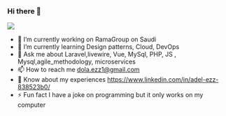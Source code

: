 ### Hi there 👋

![](https://komarev.com/ghpvc/?username=adel-ezz)

- 🔭 I’m currently working on RamaGroup on Saudi
- 🌱 I’m currently learning Design patterns, Cloud, DevOps
- 💬 Ask me about Laravel,livewire, Vue, MySql, PHP, JS , Mysql,agile_methodology, microservices 
- 📫 How to reach me dola.ezz1@gmail.com
- 📄 Know about my experiences https://www.linkedin.com/in/adel-ezz-838523b0/
- ⚡ Fun fact I have a joke on programming but it only works on my computer



<!--![trophy](https://github-profile-trophy.vercel.app/?username=adel-ezz)
-->



<!--
**adel-ezz/adel-ezz** is a ✨ _special_ ✨ repository because its `README.md` (this file) appears on your GitHub profile.

Here are some ideas to get you started:

- 🔭 I’m currently working on ...
- 🌱 I’m currently learning ...
- 👯 I’m looking to collaborate on ...
- 🤔 I’m looking for help with ...
- 💬 Ask me about ...
- 📫 How to reach me: ...
- 😄 Pronouns: ...
- ⚡ Fun fact: ...
-->
   


  

